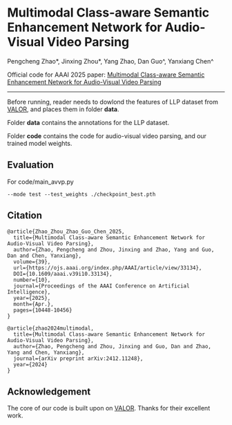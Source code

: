 # Multimodal Class-aware Semantic Enhancement Network for Audio-Visual Video Parsing
Pengcheng Zhao*, Jinxing Zhou*, Yang Zhao, Dan Guo^, Yanxiang Chen^

Official code for AAAI 2025 paper: [Multimodal Class-aware Semantic Enhancement Network for Audio-Visual Video Parsing](https://doi.org/10.1609/aaai.v39i10.33134)
***

Before running, reader needs to dowlond the features of LLP dataset from [VALOR](https://github.com/Franklin905/VALOR),  and places them in folder **data**.

Folder **data** contains the annotations for the LLP dataset.

Folder **code** contains the code for audio-visual video parsing, and our trained model weights.

## Evaluation

For code/main_avvp.py

``--mode test --test_weights ./checkpoint_best.pth``

## Citation

```
@article{Zhao_Zhou_Zhao_Guo_Chen_2025, 
  title={Multimodal Class-aware Semantic Enhancement Network for Audio-Visual Video Parsing},
  author={Zhao, Pengcheng and Zhou, Jinxing and Zhao, Yang and Guo, Dan and Chen, Yanxiang},
  volume={39}, 
  url={https://ojs.aaai.org/index.php/AAAI/article/view/33134}, 
  DOI={10.1609/aaai.v39i10.33134}, 
  number={10}, 
  journal={Proceedings of the AAAI Conference on Artificial Intelligence}, 
  year={2025}, 
  month={Apr.}, 
  pages={10448-10456}
}

@article{zhao2024multimodal,
  title={Multimodal Class-aware Semantic Enhancement Network for Audio-Visual Video Parsing},
  author={Zhao, Pengcheng and Zhou, Jinxing and Guo, Dan and Zhao, Yang and Chen, Yanxiang},
  journal={arXiv preprint arXiv:2412.11248},
  year={2024}
}
```

## Acknowledgement
The core of our code is built upon on [VALOR](https://github.com/Franklin905/VALOR).  Thanks for their excellent work.
